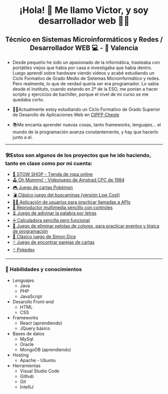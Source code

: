 <h1 align="center">¡Hola! 👋 Me llamo Victor, y soy desarrollador web 👨‍💻</h1>
<h2 align="center">Técnico en Sistemas Microinformáticos y Redes / Desarrollador WEB 💻 - 📍 Valencia</h2>
<ul>
  <li>
    <p>Desde pequeño he sido un apasionado de la informática, trasteaba con portátiles viejos que habia por casa e investigaba que habia dentro. Luego aprendí sobre hardware viendo videos y acabé estudiando un Ciclo Formativo de Grado Medio de Sistemas Microinformático y redes. Pero realmente, lo que de verdad quería ser era programador. Lo sabia desde el instituto, cuando estando en 2º de la ESO, me ponían a hacer scripts y ejercicios de bachiller, porque el nivel de mi curso se me quedaba corto.</p>
  </li>
<li><p>👨‍🎓Actualmente estoy estudiando un Ciclo Formativo de Grado Superior de Desarollo de Aplicaciones Web en <a href="https://portal.edu.gva.es/fpcheste/">CIPFP Cheste</a></p></li>
<li><p>📚Me encanta aprender nuevas cosas, tanto frameworks, lenguajes... el mundo de la programación avanza constantemente, y hay que hacerlo junto a el.</p></li>
</ul>
<hr>
<h3>🛠Estos son algunos de los proyectos que he ido haciendo, tanto en clase como por mi cuenta:</h3>
<ul>
  <li><a href="https://stow.victorcorral.com">🛒 STOW SHOP - Tienda de ropa online</a></li>
  <li><a href="https://daw.victorcorral.com/ohMummy">🕹 Oh Mummy! - Videojuego de Amstrad CPC de 1984</a></li>
  <li><a href="https://daw.victorcorral.com/combate-cartas-pokemon">🎮 Juego de cartas Pokémon</a></li>
  <li><a href="https://daw.victorcorral.com/buscaminas">💣 Clásico juego del buscaminas (versión Low Cost)</a></li>
  <li><a href="https://daw.victorcorral.com/fetch-usuarios">🙍‍♂️ Aplicación de usuarios para practicar llamadas a APIs</a></li>
  <li><a href="https://daw.victorcorral.com/reproductor-multimedia">🎥 Reproductor multimedia sencillo con controles</a></li>
  <li><a href="https://daw.victorcorral.com/AdivinaPalabra">⏳ Juego de adivinar la palabra por letras</a></li>
  <li><a href="https://daw.victorcorral.com/calculadora">➗ Calculadora sencilla pero funcional</a></li>
  <li><a href="https://daw.victorcorral.com/eliminar-pelotas">🎯 Juego de eliminar pelotas de colores, para practicar eventos y lógica de programación</a></li>
  <li><a href="https://daw.victorcorral.com/simon-dice">📏 Clásico juego de Simon Dice</a></li>
  <li><a href="https://daw.victorcorral.com/pareja-cartas">🃏 Juego de encontrar parejas de cartas</a></li>
  <li><a href="https://daw.victorcorral.com/pokemon/">🃏 Pokedex</a></li>
</ul>
<hr>
<h3>🧠 Habilidades y conocimientos</h3>
<ul>
  <li>Lenguajes
    <ul>
      <li>Java</li>
      <li>PHP</li>
      <li>JavaScript</li>
    </ul>
  </li>
  <li>Desarollo Front-end
    <ul>
      <li>HTML</li>
      <li>CSS</li>
    </ul>
  </li>
      <li>Frameworks
    <ul>
      <li>React (aprendiendo)</li>
      <li>JQuery básico</li>
    </ul>
  </li>
        <li>Bases de datos
          <ul>
            <li>MySql</li>
            <li>Oracle</li>
            <li>MongoDB (aprendiendo)</li>
          </ul>
  </li>
    <li>Hosting
    <ul>
      <li>Apache - Ubuntu</li>
    </ul>
  </li>
      <li>Herramientas
    <ul>
      <li>Visual Studio Code</li>
      <li>Github</li>
      <li>Git</li>
      <li>IntelliJ</li>
    </ul>
  </li>
</ul>
